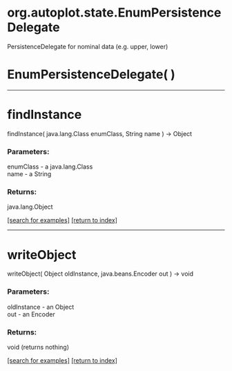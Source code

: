 # org.autoplot.state.EnumPersistenceDelegate

PersistenceDelegate for nominal data (e.g. upper, lower)

# EnumPersistenceDelegate( )


***
<a name="findInstance"></a>
# findInstance
findInstance( java.lang.Class enumClass, String name ) &rarr; Object



### Parameters:
enumClass - a java.lang.Class
<br>name - a String

### Returns:
java.lang.Object


<a href="https://github.com/autoplot/dev/search?q=findInstance&unscoped_q=findInstance">[search for examples]</a>
<a href="https://github.com/autoplot/documentation/blob/master/javadoc/index-all.md">[return to index]</a>

***
<a name="writeObject"></a>
# writeObject
writeObject( Object oldInstance, java.beans.Encoder out ) &rarr; void



### Parameters:
oldInstance - an Object
<br>out - an Encoder

### Returns:
void (returns nothing)


<a href="https://github.com/autoplot/dev/search?q=writeObject&unscoped_q=writeObject">[search for examples]</a>
<a href="https://github.com/autoplot/documentation/blob/master/javadoc/index-all.md">[return to index]</a>

